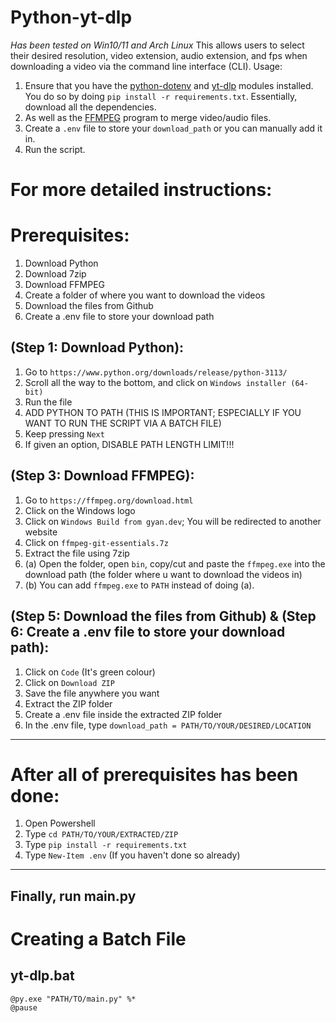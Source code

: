 # Python-yt-dlp
*Has been tested on Win10/11 and Arch Linux*
This allows users to select their desired resolution, video extension, audio extension, and fps when downloading a video via the command line interface (CLI). 
Usage:
  1. Ensure that you have the [python-dotenv](https://pypi.org/project/python-dotenv/) and [yt-dlp](https://github.com/yt-dlp/yt-dlp#installation) modules installed. You do so by doing `pip install -r requirements.txt`. Essentially, download all the dependencies.
  2. As well as the [FFMPEG](https://ffmpeg.org/download.html) program to merge video/audio files.
  3. Create a `.env` file to store your `download_path` or you can manually add it in.
  4. Run the script.

# For more detailed instructions:
# Prerequisites:
1. Download Python
2. Download 7zip
3. Download FFMPEG
4. Create a folder of where you want to download the videos
5. Download the files from Github
6. Create a .env file to store your download path

## (Step 1: Download Python):
1. Go to `https://www.python.org/downloads/release/python-3113/`
2. Scroll all the way to the bottom, and click on `Windows installer (64-bit)`
3. Run the file
4. ADD PYTHON TO PATH (THIS IS IMPORTANT; ESPECIALLY IF YOU WANT TO RUN THE SCRIPT VIA A BATCH FILE)
5. Keep pressing `Next`
6. If given an option, DISABLE PATH LENGTH LIMIT!!! 

## (Step 3: Download FFMPEG):
1. Go to `https://ffmpeg.org/download.html`
2. Click on the Windows logo
3. Click on `Windows Build from gyan.dev`; You will be redirected to another website
4. Click on `ffmpeg-git-essentials.7z`
5. Extract the file using 7zip
6. (a) Open the folder, open `bin`, copy/cut and paste the `ffmpeg.exe` into the download path (the folder where u want to download the videos in)
6. (b) You can add `ffmpeg.exe` to `PATH` instead of doing (a).

## (Step 5: Download the files from Github) & (Step 6: Create a .env file to store your download path):
1. Click on `Code` (It's green colour)
2. Click on `Download ZIP`
3. Save the file anywhere you want
4. Extract the ZIP folder
5. Create a .env file inside the extracted ZIP folder
6. In the .env file, type `download_path = PATH/TO/YOUR/DESIRED/LOCATION`

-----------------------------------------
# After all of prerequisites has been done:
1. Open Powershell
2. Type `cd PATH/TO/YOUR/EXTRACTED/ZIP`
3. Type `pip install -r requirements.txt`
4. Type `New-Item .env` (If you haven't done so already)

-----------------------------------------
## Finally, run main.py

# Creating a Batch File
## yt-dlp.bat
```
@py.exe "PATH/TO/main.py" %*
@pause
```
